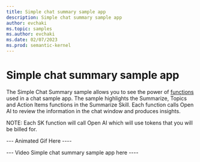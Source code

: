 ```yaml
---
title: Simple chat summary sample app
description: Simple chat summary sample app
author: evchaki
ms.topic: samples
ms.author: evchaki
ms.date: 02/07/2023
ms.prod: semantic-kernel
---
```

# Simple chat summary sample app
The Simple Chat Summary sample allows you to see the power of [functions](/semantic-kernel/skills/skfunctions) used in a chat sample app.  The sample highlights the Summarize, Topics and Action Items functions in the Summarize Skill.  Each function calls Open AI to review the information in the chat window and produces insights.   

NOTE: Each SK function will call Open AI which will use tokens that you will be billed for. 

--- Animated Gif Here ----

--- Video Simple chat summary sample app here ----

